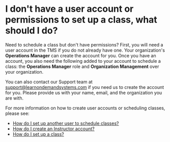 # I don't have a user account or permissions to set up a class, what should I do?

Need to schedule a class but don't have permissions? First, you will need a user account in the TMS if you do not already have one. Your organization's **Operations Manager** can create the account for you. Once you have an account, you also need the following added to your account to schedule a class: the **Operations Manager** role and **Organization Management** over your organization.

You can also contact our Support team at support@learnondemandsystems.com if you need us to create the account for you. Please provide us with your name, email, and the organization you are with.

For more information on how to create user accounts or scheduling classes, please see:

- [How do I set up another user to schedule classes?](../user-accounts/create-operations-manager.md)
- [How do I create an Instructor account?](../user-accounts/create-instructor-account.md)
- [How do I set up a class?](../fulfilling-marketplace-order/set-up-class.md)
